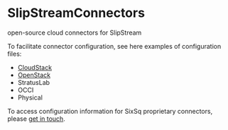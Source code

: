 SlipStreamConnectors
====================

open-source cloud connectors for SlipStream

To facilitate connector configuration, see here examples of configuration files:

 - [CloudStack](cloudstack/README.md)
 - [OpenStack](openstack/README.md)
 - StratusLab
 - OCCI
 - Physical

To access configuration information for SixSq proprietary connectors, please
[get in touch](http://sixsq.com/contact/#contact-us-form).
